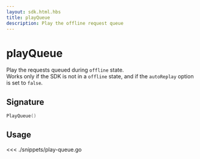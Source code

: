 ```yaml
---
layout: sdk.html.hbs
title: playQueue
description: Play the offline request queue
---
```


# playQueue

Play the requests queued during `offline` state.  
Works only if the SDK is not in a `offline` state, and if the `autoReplay` option is set to `false`.

## Signature

```go
PlayQueue()
```

## Usage

<<< ./snippets/play-queue.go
